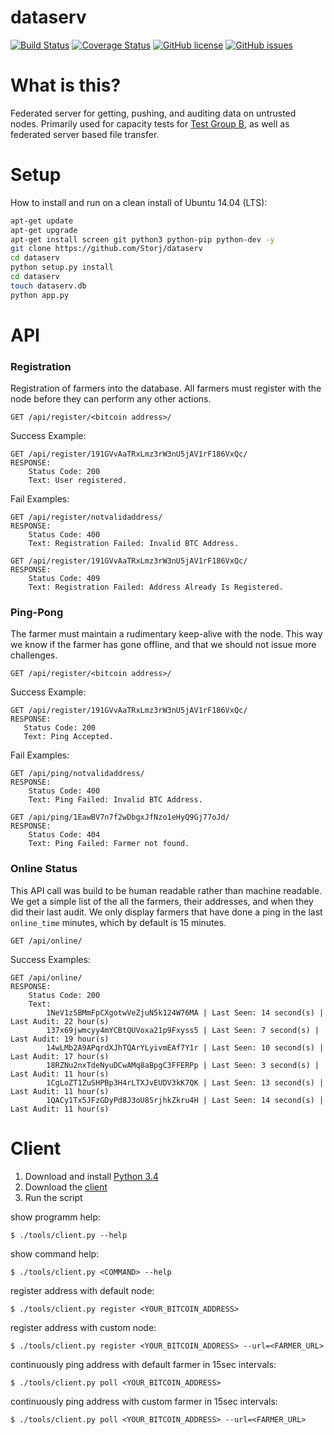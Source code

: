 # dataserv

[![Build Status](https://travis-ci.org/Storj/dataserv.svg)](https://travis-ci.org/Storj/dataserv)
[![Coverage Status](https://coveralls.io/repos/Storj/dataserv/badge.svg)](https://coveralls.io/r/Storj/dataserv)
[![GitHub license](https://img.shields.io/badge/license-MIT-blue.svg)](https://raw.githubusercontent.com/storj/dataserv/master/LICENSE)
[![GitHub issues](https://img.shields.io/github/issues/storj/dataserv.svg)](https://github.com/storj/dataserv/issues)

# What is this?

Federated server for getting, pushing, and auditing data on untrusted nodes. Primarily used
for capacity tests for [Test Group B](http://storj.io/earlyaccess), as well as federated
server based file transfer.

# Setup
How to install and run on a clean install of Ubuntu 14.04 (LTS):
```sh
apt-get update
apt-get upgrade
apt-get install screen git python3 python-pip python-dev -y
git clone https://github.com/Storj/dataserv
cd dataserv
python setup.py install
cd dataserv
touch dataserv.db
python app.py
```

# API


### Registration
Registration of farmers into the database. All farmers must register with the node before they
can perform any other actions.

    GET /api/register/<bitcoin address>/

Success Example:

    GET /api/register/191GVvAaTRxLmz3rW3nU5jAV1rF186VxQc/
    RESPONSE:
        Status Code: 200
        Text: User registered.

Fail Examples:

    GET /api/register/notvalidaddress/
    RESPONSE:
        Status Code: 400
        Text: Registration Failed: Invalid BTC Address.

    GET /api/register/191GVvAaTRxLmz3rW3nU5jAV1rF186VxQc/
    RESPONSE:
        Status Code: 409
        Text: Registration Failed: Address Already Is Registered.

### Ping-Pong
The farmer must maintain a rudimentary keep-alive with the node. This way we know if the farmer
has gone offline, and that we should not issue more challenges.

    GET /api/register/<bitcoin address>/

Success Example:

    GET /api/register/191GVvAaTRxLmz3rW3nU5jAV1rF186VxQc/
    RESPONSE:
       Status Code: 200
       Text: Ping Accepted.

Fail Examples:

    GET /api/ping/notvalidaddress/
    RESPONSE:
        Status Code: 400
        Text: Ping Failed: Invalid BTC Address.

    GET /api/ping/1EawBV7n7f2wDbgxJfNzo1eHyQ9Gj77oJd/
    RESPONSE:
        Status Code: 404
        Text: Ping Failed: Farmer not found.

### Online Status
This API call was build to be human readable rather than machine readable. We get a simple
list of the all the farmers, their addresses, and when they did their last audit. We only
display farmers that have done a ping in the last `online_time` minutes, which by default
is 15 minutes.

    GET /api/online/

Success Examples:

    GET /api/online/
    RESPONSE:
        Status Code: 200
        Text:
            1NeV1z5BMmFpCXgotwVeZjuN5k124W76MA | Last Seen: 14 second(s) | Last Audit: 22 hour(s)
            137x69jwmcyy4mYCBtQUVoxa21p9Fxyss5 | Last Seen: 7 second(s) | Last Audit: 19 hour(s)
            14wLMb2A9APqrdXJhTQArYLyivmEAf7Y1r | Last Seen: 10 second(s) | Last Audit: 17 hour(s)
            18RZNu2nxTdeNyuDCwAMq8aBpgC3FFERPp | Last Seen: 3 second(s) | Last Audit: 11 hour(s)
            1CgLoZT1ZuSHPBp3H4rLTXJvEUDV3kK7QK | Last Seen: 13 second(s) | Last Audit: 11 hour(s)
            1QACy1Tx5JFzGDyPd8J3oU8SrjhkZkru4H | Last Seen: 14 second(s) | Last Audit: 11 hour(s)

# Client
1. Download and install [Python 3.4](https://www.python.org/downloads/release/python-343/)
2. Download the [client](https://github.com/Storj/dataserv/blob/master/tools/client.py)
3. Run the script

show programm help:

    $ ./tools/client.py --help

show command help:

    $ ./tools/client.py <COMMAND> --help

register address with default node:

    $ ./tools/client.py register <YOUR_BITCOIN_ADDRESS>

register address with custom node:

    $ ./tools/client.py register <YOUR_BITCOIN_ADDRESS> --url=<FARMER_URL>

continuously ping address with default farmer in 15sec intervals:

    $ ./tools/client.py poll <YOUR_BITCOIN_ADDRESS>

continuously ping address with custom farmer in 15sec intervals:

    $ ./tools/client.py poll <YOUR_BITCOIN_ADDRESS> --url=<FARMER_URL>
